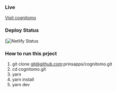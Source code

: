 ### Live 
[Visit cognitomo](https://cognitomo.co.uk/)

### Deploy Status
[![Netlify Status](https://api.netlify.com/api/v1/badges/fa970c93-3980-4dc8-9f46-039356d06411/deploy-status)

### How to run this prject
1. git clone git@github.com:prinsapps/cognitomo.git
2. cd cognitomo.git
3. yarn
4. yarn install
5. yarn dev
